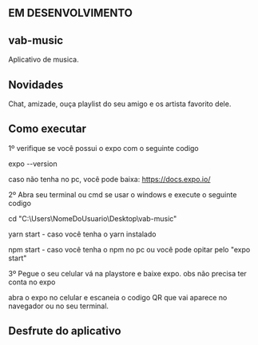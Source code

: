 ## EM DESENVOLVIMENTO

## vab-music
Aplicativo de musica.

## Novidades
Chat, amizade, ouça playlist do seu amigo e os artista favorito dele.

## Como executar
1º verifique se você possui o expo com o seguinte codigo

expo --version

caso não tenha no pc, você pode baixa: https://docs.expo.io/

2º Abra seu terminal ou cmd se usar o windows e execute o seguinte codigo

cd "C:\Users\NomeDoUsuario\Desktop\vab-music"

yarn start - caso você tenha o yarn instalado

npm start - caso você tenha o npm no pc ou você pode opitar pelo "expo start"

3º Pegue o seu celular vá na playstore e baixe expo. obs não precisa ter conta no expo

abra o expo no celular e escaneia o codigo QR que vai aparece no navegador ou no seu terminal.

## Desfrute do aplicativo
